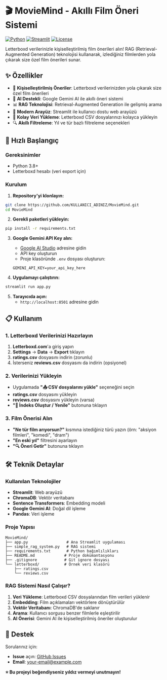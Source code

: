 # 🎬 MovieMind - Akıllı Film Öneri Sistemi

[![Python](https://img.shields.io/badge/Python-3.8+-blue.svg)](https://python.org)
[![Streamlit](https://img.shields.io/badge/Streamlit-1.28+-red.svg)](https://streamlit.io)
[![License](https://img.shields.io/badge/License-MIT-green.svg)](LICENSE)

Letterboxd verilerinizle kişiselleştirilmiş film önerileri alın! RAG (Retrieval-Augmented Generation) teknolojisi kullanarak, izlediğiniz filmlerden yola çıkarak size özel film önerileri sunar.

## ✨ Özellikler

- 🎯 **Kişiselleştirilmiş Öneriler**: Letterboxd verilerinizden yola çıkarak size özel film önerileri
- 🤖 **AI Destekli**: Google Gemini AI ile akıllı öneri sistemi
- 📊 **RAG Teknolojisi**: Retrieval-Augmented Generation ile gelişmiş arama
- 🎨 **Modern Arayüz**: Streamlit ile kullanıcı dostu web arayüzü
- 📁 **Kolay Veri Yükleme**: Letterboxd CSV dosyalarınızı kolayca yükleyin
- 🔍 **Akıllı Filtreleme**: Yıl ve tür bazlı filtreleme seçenekleri

## 🚀 Hızlı Başlangıç

### Gereksinimler

- Python 3.8+
- Letterboxd hesabı (veri export için)

### Kurulum

1. **Repository'yi klonlayın:**
```bash
git clone https://github.com/KULLANICI_ADINIZ/MovieMind.git
cd MovieMind
```

2. **Gerekli paketleri yükleyin:**
```bash
pip install -r requirements.txt
```

3. **Google Gemini API Key alın:**
   - [Google AI Studio](https://makersuite.google.com/app/apikey) adresine gidin
   - API key oluşturun
   - Proje klasöründe `.env` dosyası oluşturun:
   ```
   GEMINI_API_KEY=your_api_key_here
   ```

4. **Uygulamayı çalıştırın:**
```bash
streamlit run app.py
```

5. **Tarayıcıda açın:**
   - `http://localhost:8501` adresine gidin

## 📋 Kullanım

### 1. Letterboxd Verilerinizi Hazırlayın

1. **Letterboxd.com**'a giriş yapın
2. **Settings** → **Data** → **Export** tıklayın
3. **ratings.csv** dosyasını indirin (zorunlu)
4. İsterseniz **reviews.csv** dosyasını da indirin (opsiyonel)

### 2. Verilerinizi Yükleyin

- Uygulamada **"📤 CSV dosyalarını yükle"** seçeneğini seçin
- **ratings.csv** dosyasını yükleyin
- **reviews.csv** dosyasını yükleyin (varsa)
- **"🔧 İndeks Oluştur / Yenile"** butonuna tıklayın

### 3. Film Önerisi Alın

- **"Ne tür film arıyorsun?"** kısmına istediğiniz türü yazın (örn: "aksiyon filmleri", "komedi", "dram")
- **"En eski yıl"** filtresini ayarlayın
- **"🔍 Öneri Getir"** butonuna tıklayın

## 🛠️ Teknik Detaylar

### Kullanılan Teknolojiler

- **Streamlit**: Web arayüzü
- **ChromaDB**: Vektör veritabanı
- **Sentence Transformers**: Embedding modeli
- **Google Gemini AI**: Doğal dil işleme
- **Pandas**: Veri işleme

### Proje Yapısı

```
MovieMind/
├── app.py                 # Ana Streamlit uygulaması
├── simple_rag_system.py   # RAG sistemi
├── requirements.txt       # Python bağımlılıkları
├── README.md             # Proje dokümantasyonu
├── .gitignore            # Git ignore dosyası
└── letterboxd/           # Örnek veri klasörü
    ├── ratings.csv
    └── reviews.csv
```

### RAG Sistemi Nasıl Çalışır?

1. **Veri Yükleme**: Letterboxd CSV dosyalarından film verileri yüklenir
2. **Embedding**: Film açıklamaları vektörlere dönüştürülür
3. **Vektör Veritabanı**: ChromaDB'de saklanır
4. **Arama**: Kullanıcı sorgusu benzer filmlerle eşleştirilir
5. **AI Önerisi**: Gemini AI ile kişiselleştirilmiş öneriler oluşturulur


## 🤝 Destek

Sorularınız için:
- **Issue** açın: [GitHub Issues](https://github.com/KULLANICI_ADINIZ/MovieMind/issues)
- **Email**: your-email@example.com


**⭐ Bu projeyi beğendiyseniz yıldız vermeyi unutmayın!**
